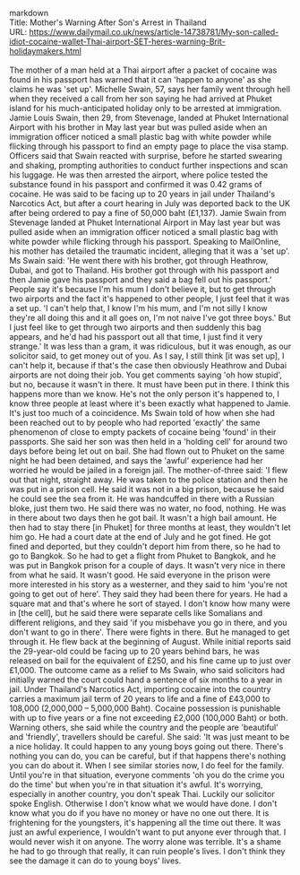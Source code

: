 markdown<br>Title: Mother's Warning After Son's Arrest in Thailand<br>URL: https://www.dailymail.co.uk/news/article-14738781/My-son-called-idiot-cocaine-wallet-Thai-airport-SET-heres-warning-Brit-holidaymakers.html<br><br>The mother of a man held at a Thai airport after a packet of cocaine was found in his passport has warned that it can 'happen to anyone' as she claims he was 'set up'. Michelle Swain, 57, says her family went through hell when they received a call from her son saying he had arrived at Phuket island for his much-anticipated holiday only to be arrested at immigration. Jamie Louis Swain, then 29, from Stevenage, landed at Phuket International Airport with his brother in May last year but was pulled aside when an immigration officer noticed a small plastic bag with white powder while flicking through his passport to find an empty page to place the visa stamp. Officers said that Swain reacted with surprise, before he started swearing and shaking, prompting authorities to conduct further inspections and scan his luggage. He was then arrested the airport, where police tested the substance found in his passport and confirmed it was 0.42 grams of cocaine. He was said to be facing up to 20 years in jail under Thailand's Narcotics Act, but after a court hearing in July was deported back to the UK after being ordered to pay a fine of 50,000 baht (£1,137). Jamie Swain from Stevenage landed at Phuket International Airport in May last year but was pulled aside when an immigration officer noticed a small plastic bag with white powder while flicking through his passport. Speaking to MailOnline, his mother has detailed the traumatic incident, alleging that it was a 'set up'. Ms Swain said: 'He went there with his brother, got through Heathrow, Dubai, and got to Thailand. His brother got through with his passport and then Jamie gave his passport and they said a bag fell out his passport.' People say it's because I'm his mum I don't believe it, but to get through two airports and the fact it's happened to other people, I just feel that it was a set up. 'I can't help that, I know I'm his mum, and I'm not silly I know they're all doing this and it all goes on, I'm not naive I've got three boys.' But I just feel like to get through two airports and then suddenly this bag appears, and he'd had his passport out all that time, I just find it very strange.' It was less than a gram, it was ridiculous, but it was enough, as our solicitor said, to get money out of you. As I say, I still think [it was set up], I can't help it, because if that's the case then obviously Heathrow and Dubai airports are not doing their job. You get comments saying 'oh how stupid', but no, because it wasn't in there. It must have been put in there. I think this happens more than we know. He's not the only person it's happened to, I know three people at least where it's been exactly what happened to Jamie. It's just too much of a coincidence. Ms Swain told of how when she had been reached out to by people who had reported 'exactly' the same phenomenon of close to empty packets of cocaine being 'found' in their passports. She said her son was then held in a 'holding cell' for around two days before being let out on bail. She had flown out to Phuket on the same night he had been detained, and says the 'awful' experience had her worried he would be jailed in a foreign jail. The mother-of-three said: 'I flew out that night, straight away. He was taken to the police station and then he was put in a prison cell. He said it was not in a big prison, because he said he could see the sea from it. He was handcuffed in there with a Russian bloke, just them two. He said there was no water, no food, nothing. He was in there about two days then he got bail. It wasn't a high bail amount. He then had to stay there [in Phuket] for three months at least, they wouldn't let him go. He had a court date at the end of July and he got fined. He got fined and deported, but they couldn't deport him from there, so he had to go to Bangkok. So he had to get a flight from Phuket to Bangkok, and he was put in Bangkok prison for a couple of days. It wasn't very nice in there from what he said. It wasn't good. He said everyone in the prison were more interested in his story as a westerner, and they said to him 'you're not going to get out of here'. They said they had been there for years. He had a square mat and that's where he sort of stayed. I don't know how many were in [the cell], but he said there were separate cells like Somalians and different religions, and they said 'if you misbehave you go in there, and you don't want to go in there'. There were fights in there. But he managed to get through it. He flew back at the beginning of August. While initial reports said the 29-year-old could be facing up to 20 years behind bars, he was released on bail for the equivalent of £250, and his fine came up to just over £1,000. The outcome came as a relief to Ms Swain, who said solicitors had initially warned the court could hand a sentence of six months to a year in jail. Under Thailand's Narcotics Act, importing cocaine into the country carries a maximum jail term of 20 years to life and a fine of £43,000 to 108,000 (2,000,000 – 5,000,000 Baht). Cocaine possession is punishable with up to five years or a fine not exceeding £2,000 (100,000 Baht) or both. Warning others, she said while the country and the people are 'beautiful' and 'friendly', travellers should be careful. She said: 'It was just meant to be a nice holiday. It could happen to any young boys going out there. There's nothing you can do, you can be careful, but if that happens there's nothing you can do about it. When I see similar stories now, I do feel for the family. Until you're in that situation, everyone comments 'oh you do the crime you do the time' but when you're in that situation it's awful. It's worrying, especially in another country, you don't speak Thai. Luckily our solicitor spoke English. Otherwise I don't know what we would have done. I don't know what you do if you have no money or have no one out there. It is frightening for the youngsters, it's happening all the time out there. It was just an awful experience, I wouldn't want to put anyone ever through that. I would never wish it on anyone. The worry alone was terrible. It's a shame he had to go through that really, it can ruin people's lives. I don't think they see the damage it can do to young boys' lives.